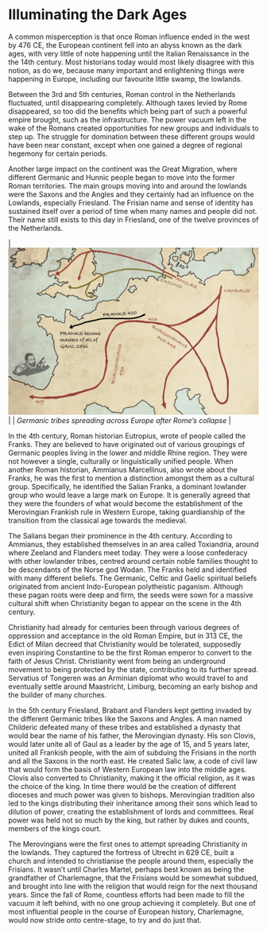 # Illuminating the Dark Ages

A common misperception is that once Roman influence ended in the west by 476 CE, the European continent fell into an abyss known as the dark ages, with very little of note happening until the Italian Renaissance in the the 14th century. Most historians today would most likely disagree with this notion, as do we, because many important and enlightening things were happening in Europe, including our favourite little swamp, the lowlands.

Between the 3rd and 5th centuries, Roman control in the Netherlands fluctuated, until disappearing completely. Although taxes levied by Rome disappeared, so too did the benefits which being part of such a powerful empire brought, such as the infrastructure. The power vacuum left in the wake of the Romans created opportunities for new groups and individuals to step up. The struggle for domination between these different groups would have been near constant, except when one gained a degree of regional hegemony for certain periods.

Another large impact on the continent was the Great Migration, where different Germanic and Hunnic people began to move into the former Roman territories. The main groups moving into and around the lowlands were the Saxons and the Angles and they certainly had an influence on the Lowlands, especially Friesland. The Frisian name and sense of identity has sustained itself over a period of time when many names and people did not. Their name still exists to this day in Friesland, one of the twelve provinces of the Netherlands.

| ![map](images/dark.jpeg) |
| *Germanic tribes spreading across Europe after Rome’s collapse* |

In the 4th century, Roman historian Eutropius, wrote of people called the Franks. They are believed to have originated out of various groupings of Germanic peoples living in the lower and middle Rhine region. They were not however a single, culturally or linguistically unified people. When another Roman historian, Ammianus Marcellinus, also wrote about the Franks, he was the first to mention a distinction amongst them as a cultural group. Specifically, he identified the Salian Franks, a dominant lowlander group who would leave a large mark on Europe. It is generally agreed that they were the founders of what would become the establishment of the Merovingian Frankish rule in Western Europe, taking guardianship of the transition from the classical age towards the medieval.

The Salians began their prominence in the 4th century. According to Ammianus, they established themselves in an area called Toxiandria, around where Zeeland and Flanders meet today. They were a loose confederacy with other lowlander tribes, centred around certain noble families thought to be descendants of the Norse god Wodan. The Franks held and identified with many different beliefs. The Germanic, Celtic and Gaelic spiritual beliefs originated from ancient Indo-European polytheistic paganism. Although these pagan roots were deep and firm, the seeds were sown for a massive cultural shift when Christianity began to appear on the scene in the 4th century.

Christianity had already for centuries been through various degrees of oppression and acceptance in the old Roman Empire, but in 313 CE, the Edict of Milan decreed that Christianity would be tolerated, supposedly even inspiring Constantine to be the first Roman emperor to convert to the faith of Jesus Christ. Christianity went from being an underground movement to being protected by the state, contributing to its further spread. Servatius of Tongeren was an Arminian diplomat who would travel to and eventually settle around Maastricht, Limburg, becoming an early bishop and the builder of many churches.

In the 5th century Friesland, Brabant and Flanders kept getting invaded by the different Germanic tribes like the Saxons and Angles. A man named Childeric defeated many of these tribes and established a dynasty that would bear the name of his father, the Merovingian dynasty. His son Clovis, would later unite all of Gaul as a leader by the age of 15, and 5 years later, united all Frankish people, with the aim of subduing the Frisians in the north and all the Saxons in the north east. He  created Salic law, a code of civil law that would form the basis of Western European law into the middle ages. Clovis also converted to Christianity, making it the official religion, as it was the choice of the king. In time there would be the creation of different dioceses and much power was given to bishops. Merovingian tradition also led to the kings distributing their inheritance among their sons which lead to dilution of power, creating the establishment of lords and committees. Real power was held not so much by the king, but rather by dukes and counts, members of the kings court.

The Merovingians were the first ones to attempt spreading Christianity in the lowlands. They captured the fortress of Utrecht in 629 CE, built a church and intended to christianise the people around them, especially the Frisians. It wasn’t until Charles Martel, perhaps best known as being the grandfather of Charlemagne, that the Frisians would be somewhat subdued, and brought into line with the religion that would reign for the next thousand years. Since the fall of Rome, countless efforts had been made to fill the vacuum it left behind, with no one group achieving it completely. But one of most influential people in the course of European history, Charlemagne, would now stride onto centre-stage, to try and do just that.
